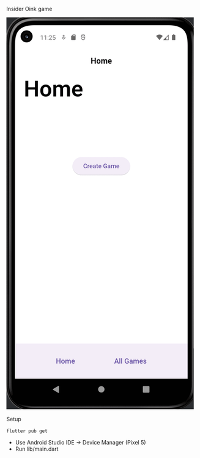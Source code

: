 Insider Oink game

![Insider Oink Game](app.gif)

Setup

    flutter pub get

- Use Android Studio IDE -> Device Manager (Pixel 5)
- Run lib/main.dart

